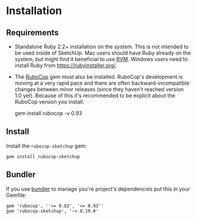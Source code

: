 # Installation

## Requirements

* Standalone Ruby 2.2+ installation on the system. This is not intended to be used inside of SketchUp. Mac users should have Ruby already on the system, but might find it beneficial to use [RVM](https://rvm.io/). Windows users need to install Ruby from https://rubyinstaller.org/.

* The [RuboCop](http://batsov.com/rubocop/) gem must also be installed. RuboCop's development is moving at a very rapid pace and there are often backward-incompatible changes between minor releases (since they haven't reached version 1.0 yet). Because of this it's recommended to be explicit about the RuboCop version you install:

    gem install rubocop -v 0.93

## Install

Install the `rubocop-sketchup` gem:

    gem install rubocop-sketchup

## Bundler

If you use [bundler](http://bundler.io/) to manage you're project's dependencies put this in your Gemfile:

    gem 'rubocop', ''>= 0.82', '<= 0.93''
    gem 'rubocop-sketchup', '~> 0.19.0'
